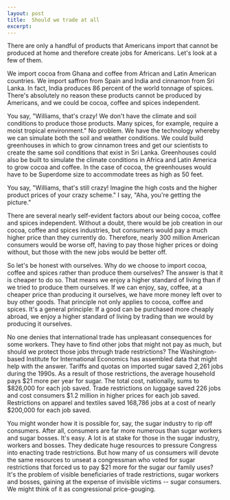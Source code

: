 ```yaml
---
layout: post
title:  Should we trade at all
excerpt:
---
```




            

    

            

There are only a handful of products that Americans import that cannot be produced at home and therefore create jobs for Americans. Let's look at a few of them.

We import cocoa from Ghana and coffee from African and Latin American countries. We import saffron from Spain and India and cinnamon from Sri Lanka. In fact, India produces 86 percent of the world tonnage of spices. There's absolutely no reason these products cannot be produced by Americans, and we could be cocoa, coffee and spices independent. 

You say, "Williams, that's crazy! We don't have the climate and soil conditions to produce those products. Many spices, for example, require a moist tropical environment." No problem. We have the technology whereby we can simulate both the soil and weather conditions. We could build greenhouses in which to grow cinnamon trees and get our scientists to create the same soil conditions that exist in Sri Lanka. Greenhouses could also be built to simulate the climate conditions in Africa and Latin America to grow cocoa and coffee. In the case of cocoa, the greenhouses would have to be Superdome size to accommodate trees as high as 50 feet.

You say, "Williams, that's still crazy! Imagine the high costs and the higher product prices of your crazy scheme." I say, "Aha, you're getting the picture."

There are several nearly self-evident factors about our being cocoa, coffee and spices independent. Without a doubt, there would be job creation in our cocoa, coffee and spices industries, but consumers would pay a much higher price than they currently do. Therefore, nearly 300 million American consumers would be worse off, having to pay those higher prices or doing without, but those with the new jobs would be better off.

So let's be honest with ourselves. Why do we choose to import cocoa, coffee and spices rather than produce them ourselves? The answer is that it is cheaper to do so. That means we enjoy a higher standard of living than if we tried to produce them ourselves. If we can enjoy, say, coffee, at a cheaper price than producing it ourselves, we have more money left over to buy other goods. That principle not only applies to cocoa, coffee and spices. It's a general principle: If a good can be purchased more cheaply abroad, we enjoy a higher standard of living by trading than we would by producing it ourselves.

No one denies that international trade has unpleasant consequences for some workers. They have to find other jobs that might not pay as much, but should we protect those jobs through trade restrictions? The Washington-based Institute for International Economics has assembled data that might help with the answer. Tariffs and quotas on imported sugar saved 2,261 jobs during the 1990s. As a result of those restrictions, the average household pays $21 more per year for sugar. The total cost, nationally, sums to $826,000 for each job saved. Trade restrictions on luggage saved 226 jobs and cost consumers $1.2 million in higher prices for each job saved. Restrictions on apparel and textiles saved 168,786 jobs at a cost of nearly $200,000 for each job saved.

You might wonder how it is possible for, say, the sugar industry to rip off consumers. After all, consumers are far more numerous than sugar workers and sugar bosses. It's easy. A lot is at stake for those in the sugar industry, workers and bosses. They dedicate huge resources to pressure Congress into enacting trade restrictions. But how many of us consumers will devote the same resources to unseat a congressman who voted for sugar restrictions that forced us to pay $21 more for the sugar our family uses? It's the problem of visible beneficiaries of trade restrictions, sugar workers and bosses, gaining at the expense of invisible victims -- sugar consumers. We might think of it as congressional price-gouging.

        
